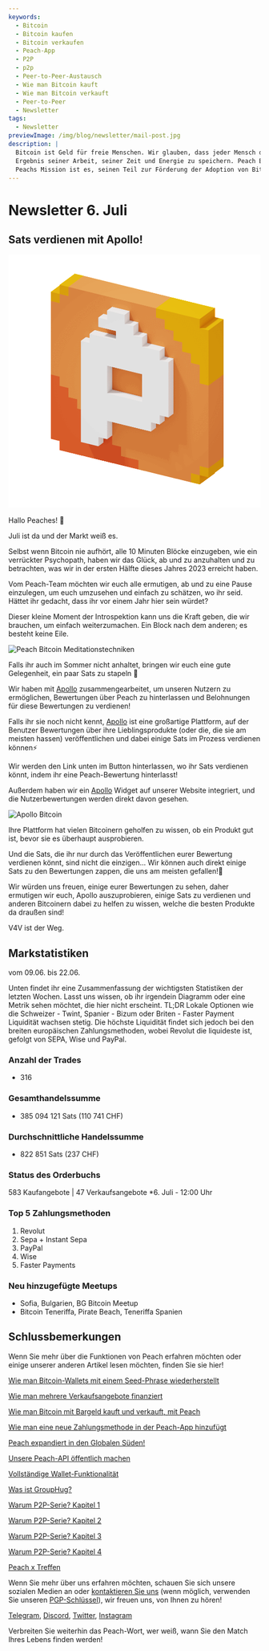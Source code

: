 ```yaml
---
keywords:
  - Bitcoin
  - Bitcoin kaufen
  - Bitcoin verkaufen
  - Peach-App
  - P2P
  - p2p
  - Peer-to-Peer-Austausch
  - Wie man Bitcoin kauft
  - Wie man Bitcoin verkauft
  - Peer-to-Peer
  - Newsletter
tags:
  - Newsletter
previewImage: /img/blog/newsletter/mail-post.jpg
description: |
  Bitcoin ist Geld für freie Menschen. Wir glauben, dass jeder Mensch das Recht hat zu wählen, welches Geld er verwendet, um sein Vermögen, das
  Ergebnis seiner Arbeit, seiner Zeit und Energie zu speichern. Peach Bitcoin ist die einfachste Plattform, um Bitcoin von Peer zu Peer zu kaufen und zu verkaufen.
  Peachs Mission ist es, seinen Teil zur Förderung der Adoption von Bitcoin in den Händen der Menschen beizutragen.
---
```


# Newsletter 6. Juli

## Sats verdienen mit Apollo!

![peachy peach bitcoin gif](/img/blog/newsletter/gif-peach.gif)

Hallo Peaches! 🍑

Juli ist da und der Markt weiß es.

Selbst wenn Bitcoin nie aufhört, alle 10 Minuten Blöcke einzugeben, wie ein verrückter Psychopath, haben wir das Glück, ab und zu anzuhalten und zu betrachten, was wir in der ersten Hälfte dieses Jahres 2023 erreicht haben.

Vom Peach-Team möchten wir euch alle ermutigen, ab und zu eine Pause einzulegen, um euch umzusehen und einfach zu schätzen, wo ihr seid. Hättet ihr gedacht, dass ihr vor einem Jahr hier sein würdet?

Dieser kleine Moment der Introspektion kann uns die Kraft geben, die wir brauchen, um einfach weiterzumachen. Ein Block nach dem anderen; es besteht keine Eile.

![Peach Bitcoin Meditationstechniken](https://img.mailinblue.com/5647291/images/content_library/original/64a677291de1ff5c3a31519d.jpg)

Falls ihr auch im Sommer nicht anhaltet, bringen wir euch eine gute Gelegenheit, ein paar Sats zu stapeln 🤑

Wir haben mit [Apollo](https://heyapollo.com) zusammengearbeitet, um unseren Nutzern zu ermöglichen, Bewertungen über Peach zu hinterlassen und Belohnungen für diese Bewertungen zu verdienen!

Falls ihr sie noch nicht kennt, [Apollo](https://heyapollo.com) ist eine großartige Plattform, auf der Benutzer Bewertungen über ihre Lieblingsprodukte (oder die, die sie am meisten hassen) veröffentlichen und dabei einige Sats im Prozess verdienen können⚡

Wir werden den Link unten im Button hinterlassen, wo ihr Sats verdienen könnt, indem ihr eine Peach-Bewertung hinterlasst!

Außerdem haben wir ein [Apollo](https://heyapollo.com) Widget auf unserer Website integriert, und die Nutzerbewertungen werden direkt davon gesehen.

![Apollo Bitcoin](https://img.mailinblue.com/5647291/images/content_library/original/64a67d44b27d7523353e499d.png)

Ihre Plattform hat vielen Bitcoinern geholfen zu wissen, ob ein Produkt gut ist, bevor sie es überhaupt ausprobieren.

Und die Sats, die ihr nur durch das Veröffentlichen eurer Bewertung verdienen könnt, sind nicht die einzigen... Wir können auch direkt einige Sats zu den Bewertungen zappen, die uns am meisten gefallen!🍑

Wir würden uns freuen, einige eurer Bewertungen zu sehen, daher ermutigen wir euch, Apollo auszuprobieren, einige Sats zu verdienen und anderen Bitcoinern dabei zu helfen zu wissen, welche die besten Produkte da draußen sind!

V4V ist der Weg.

## Markstatistiken

vom 09.06. bis 22.06.

Unten findet ihr eine Zusammenfassung der wichtigsten Statistiken der letzten Wochen. Lasst uns wissen, ob ihr irgendein Diagramm oder eine Metrik sehen möchtet, die hier nicht erscheint.
TL;DR
Lokale Optionen wie die Schweizer - Twint, Spanier - Bizum oder Briten - Faster Payment Liquidität wachsen stetig.
Die höchste Liquidität findet sich jedoch bei den breiten europäischen Zahlungsmethoden, wobei Revolut die liquideste ist, gefolgt von SEPA, Wise und PayPal.

### Anzahl der Trades

- 316

### Gesamthandelssumme

- 385 094 121 Sats (110 741 CHF)

### Durchschnittliche Handelssumme

- 822 851 Sats (237 CHF)

### Status des Orderbuchs

583 Kaufangebote | 47 Verkaufsangebote
\*6. Juli - 12:00 Uhr

### Top 5 Zahlungsmethoden

1. Revolut
2. Sepa + Instant Sepa
3. PayPal
4. Wise
5. Faster Payments

### Neu hinzugefügte Meetups

- Sofia, Bulgarien, BG Bitcoin Meetup
- Bitcoin Teneriffa, Pirate Beach, Teneriffa Spanien

## Schlussbemerkungen

Wenn Sie mehr über die Funktionen von Peach erfahren möchten oder einige unserer anderen Artikel lesen möchten, finden Sie sie hier!

[Wie man Bitcoin-Wallets mit einem Seed-Phrase wiederherstellt](https://peachbitcoin.com/de/blog/how-to-restore-peach-wallet/)

[Wie man mehrere Verkaufsangebote finanziert](https://peachbitcoin.com/de/blog/funding-multiple-sell-offers/)

[Wie man Bitcoin mit Bargeld kauft und verkauft, mit Peach](https://peachbitcoin.com/de/blog/how-to-buy-and-sell-bitcoin-with-cash-using-peach/)

[Wie man eine neue Zahlungsmethode in der Peach-App hinzufügt](https://peachbitcoin.com/de/blog/how-to-add-a-payment-method/)

[Peach expandiert in den Globalen Süden!](https://peachbitcoin.com/de/blog/peach-expands-to-the-global-south/)

[Unsere Peach-API öffentlich machen](https://peachbitcoin.com/de/blog/making-our-peach-api-public/)

[Vollständige Wallet-Funktionalität](https://peachbitcoin.com/de/blog/full-wallet-functionality/)

[Was ist GroupHug?](https://peachbitcoin.com/de/blog/group-hug/)

[Warum P2P-Serie? Kapitel 1](https://peachbitcoin.com/de/blog/why-p2p-chapter-1/)

[Warum P2P-Serie? Kapitel 2](https://peachbitcoin.com/de/blog/why-p2p-chapter-2/)

[Warum P2P-Serie? Kapitel 3](https://peachbitcoin.com/de/blog/why-p2p-chapter-3-circular-economies/)

[Warum P2P-Serie? Kapitel 4](https://peachbitcoin.com/de/blog/why-p2p-chapter-4-chains-of-trust/)

[Peach x Treffen](https://peachbitcoin.com/de/blog/peach-for-meetups/)

Wenn Sie mehr über uns erfahren möchten, schauen Sie sich unsere sozialen Medien an oder [kontaktieren Sie uns](mailto:hello@peachbitcoin.com) (wenn möglich, verwenden Sie unseren [PGP-Schlüssel](https://keys.openpgp.org/vks/v1/by-fingerprint/48339A19645E2E53488E0E5479E1B270FACD1BD2)), wir freuen uns, von Ihnen zu hören!

[Telegram](https://t.me/peachtopeach), [Discord](https://discord.gg/ypeHz3SW54), [Twitter](https://twitter.com/peachbitcoin), [Instagram](https://instagram.com/peachbitcoin)

Verbreiten Sie weiterhin das Peach-Wort, wer weiß, wann Sie den Match Ihres Lebens finden werden!

